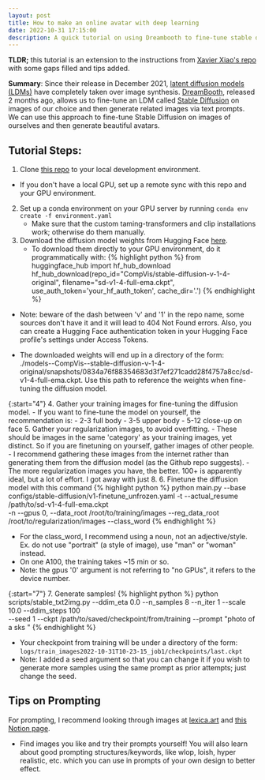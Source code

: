```yaml
---
layout: post
title: How to make an online avatar with deep learning
date: 2022-10-31 17:15:00
description: A quick tutorial on using Dreambooth to fine-tune stable diffusion
---
```


**TLDR;** this tutorial is an extension to the instructions from [Xavier Xiao's repo](https://github.com/XavierXiao/Dreambooth-Stable-Diffusion) with some gaps filled and tips added.

**Summary**: Since their release in December 2021, [latent diffusion models (LDMs)](https://arxiv.org/abs/2112.10752) have completely taken over image synthesis. [DreamBooth](https://dreambooth.github.io/), released 2 months ago, allows us to fine-tune an LDM called [Stable Diffusion](https://stability.ai/blog/stable-diffusion-announcement) on images of our choice and then generate related images via text prompts. We can use this approach to fine-tune Stable Diffusion on images of ourselves and then generate beautiful avatars.


## Tutorial Steps:
1. Clone [this repo](https://github.com/XavierXiao/Dreambooth-Stable-Diffusion) to your local development environment.
- If you don't have a local GPU, set up a remote sync with this repo and your GPU environment.
2. Set up a conda environment on your GPU server by running ```conda env create -f environment.yaml```
	- Make sure that the custom taming-transformers and clip installations work; otherwise do them manually.
3. Download the diffusion model weights from Hugging Face [here](https://huggingface.co/CompVis/stable-diffusion-v-1-4-original/tree/main). 
	- To download them directly to your GPU environment, do it programmatically with:
    {% highlight python %}
from huggingface_hub import hf_hub_download
hf_hub_download(repo_id="CompVis/stable-diffusion-v-1-4-original", 
    filename="sd-v1-4-full-ema.ckpt", use_auth_token='your_hf_auth_token', cache_dir='.')
{% endhighlight %}
    
* Note: beware of the dash between 'v' and '1' in the repo name, some sources don't have it and it will lead to 404 Not Found errors. Also, you can create a Hugging Face authentication token in your Hugging Face profile's settings under Access Tokens.

* The downloaded weights will end up in a directory of the form: ./models--CompVis--stable-diffusion-v-1-4-original/snapshots/0834a76f88354683d3f7ef271cadd28f4757a8cc/sd-v1-4-full-ema.ckpt. Use this path to reference the weights when fine-tuning the diffusion model.

{:start="4"}
4. Gather your training images for fine-tuning the diffusion model.
	- If you want to fine-tune the model on yourself, the recommendation is:
		- 2-3 full body
		- 3-5 upper body
		- 5-12 close-up on face
5. Gather your regularization images, to avoid overfitting.
	- These should be images in the same 'category' as your training images, yet distinct. So if you are finetuning on yourself, gather images of other people. 
	- I recommend gathering these images from the internet rather than generating them from the diffusion model (as the Github repo suggests).
	- The more regularization images you have, the better. 100+ is apparently ideal, but a lot of effort. I got away with just 8.
6. Finetune the diffusion model with this command
   {% highlight python %}
   python main.py --base configs/stable-diffusion/v1-finetune_unfrozen.yaml 
                -t 
                --actual_resume /path/to/sd-v1-4-full-ema.ckpt  
                -n <job name> 
                --gpus 0, 
                --data_root /root/to/training/images 
                --reg_data_root /root/to/regularization/images 
                --class_word <xxx>
   {% endhighlight %}
- For the class_word, I recommend using a noun, not an adjective/style. Ex. do not use "portrait" (a style of image), use "man" or "woman" instead.
- On one A100, the training takes ~15 min or so.
- Note: the gpus '0' argument is not referring to "no GPUs", it refers to the device number.

{:start="7"}
7. Generate samples!
{% highlight python %}
python scripts/stable_txt2img.py --ddim_eta 0.0 
                                 --n_samples 8 
                                 --n_iter 1 
                                 --scale 10.0 
                                 --ddim_steps 100  
                                 --seed 1
                                 --ckpt /path/to/saved/checkpoint/from/training
                                 --prompt "photo of a sks <class>"
{% endhighlight %}

- Your checkpoint from training will be under a directory of the form: `logs/train_images2022-10-31T10-23-15_job1/checkpoints/last.ckpt`
- Note: I added a seed argument so that you can change it if you wish to generate more samples using the same prompt as prior attempts; just change the seed.

## Tips on Prompting
For prompting, I recommend looking through images at [lexica.art](https://lexica.art/) and [this Notion page](https://proximacentaurib.notion.site/e28a4f8d97724f14a784a538b8589e7d?v=ab624266c6a44413b42a6c57a41d828c).
- Find images you like and try their prompts yourself! You will also learn about good prompting structures/keywords, like wlop, loish, hyper realistic, etc. which you can use in prompts of your own design to better effect.

